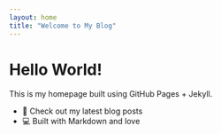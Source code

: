 ```yaml
---
layout: home
title: "Welcome to My Blog"
---
```


# Hello World!

This is my homepage built using GitHub Pages + Jekyll.

- 📝 Check out my latest blog posts
- 💻 Built with Markdown and love
